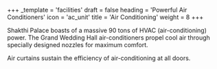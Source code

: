 +++
_template = 'facilities'
draft = false
heading = 'Powerful Air Conditioners'
icon = 'ac_unit'
title = 'Air Conditioning'
weight = 8
+++

Shakthi Palace boasts of a massive 90 tons of HVAC (air-conditioning) power.
The Grand Wedding Hall air-conditioners propel cool air through specially 
designed nozzles for maximum comfort.

Air curtains sustain the efficiency of air-conditioning at all doors.
